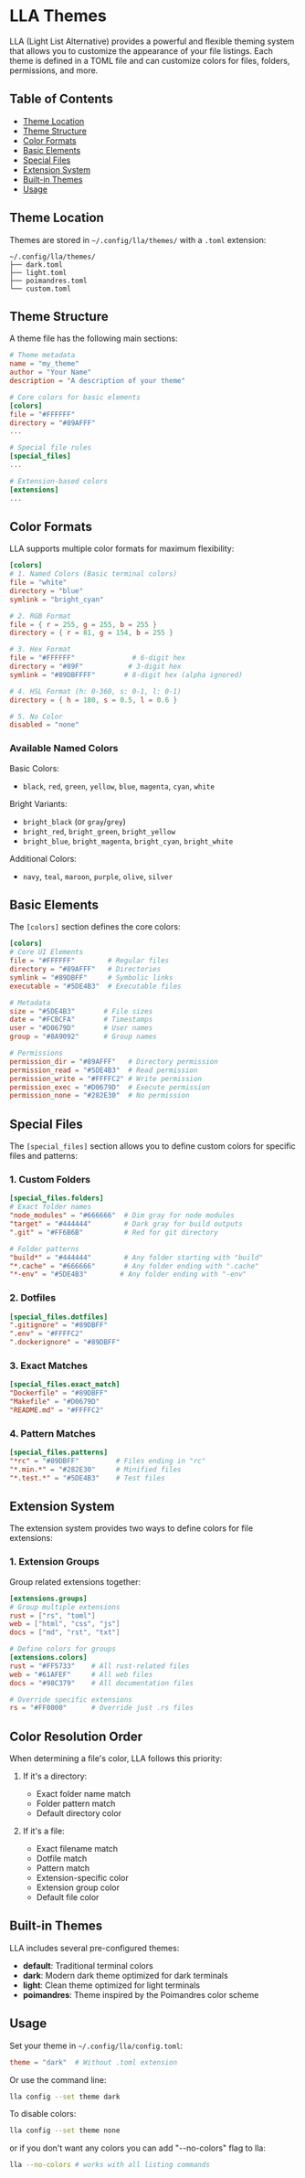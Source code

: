 # LLA Themes

LLA (Light List Alternative) provides a powerful and flexible theming system that allows you to customize the appearance of your file listings. Each theme is defined in a TOML file and can customize colors for files, folders, permissions, and more.

## Table of Contents

- [Theme Location](#theme-location)
- [Theme Structure](#theme-structure)
- [Color Formats](#color-formats)
- [Basic Elements](#basic-elements)
- [Special Files](#special-files)
- [Extension System](#extension-system)
- [Built-in Themes](#built-in-themes)
- [Usage](#usage)

## Theme Location

Themes are stored in `~/.config/lla/themes/` with a `.toml` extension:

```
~/.config/lla/themes/
├── dark.toml
├── light.toml
├── poimandres.toml
└── custom.toml
```

## Theme Structure

A theme file has the following main sections:

```toml
# Theme metadata
name = "my_theme"
author = "Your Name"
description = "A description of your theme"

# Core colors for basic elements
[colors]
file = "#FFFFFF"
directory = "#89AFFF"
...

# Special file rules
[special_files]
...

# Extension-based colors
[extensions]
...
```

## Color Formats

LLA supports multiple color formats for maximum flexibility:

```toml
[colors]
# 1. Named Colors (Basic terminal colors)
file = "white"
directory = "blue"
symlink = "bright_cyan"

# 2. RGB Format
file = { r = 255, g = 255, b = 255 }
directory = { r = 81, g = 154, b = 255 }

# 3. Hex Format
file = "#FFFFFF"              # 6-digit hex
directory = "#89F"           # 3-digit hex
symlink = "#89DBFFFF"       # 8-digit hex (alpha ignored)

# 4. HSL Format (h: 0-360, s: 0-1, l: 0-1)
directory = { h = 180, s = 0.5, l = 0.6 }

# 5. No Color
disabled = "none"
```

### Available Named Colors

Basic Colors:

- `black`, `red`, `green`, `yellow`, `blue`, `magenta`, `cyan`, `white`

Bright Variants:

- `bright_black` (or `gray`/`grey`)
- `bright_red`, `bright_green`, `bright_yellow`
- `bright_blue`, `bright_magenta`, `bright_cyan`, `bright_white`

Additional Colors:

- `navy`, `teal`, `maroon`, `purple`, `olive`, `silver`

## Basic Elements

The `[colors]` section defines the core colors:

```toml
[colors]
# Core UI Elements
file = "#FFFFFF"        # Regular files
directory = "#89AFFF"   # Directories
symlink = "#89DBFF"     # Symbolic links
executable = "#5DE4B3"  # Executable files

# Metadata
size = "#5DE4B3"       # File sizes
date = "#FCBCFA"       # Timestamps
user = "#D0679D"       # User names
group = "#8A9092"      # Group names

# Permissions
permission_dir = "#89AFFF"   # Directory permission
permission_read = "#5DE4B3"  # Read permission
permission_write = "#FFFFC2" # Write permission
permission_exec = "#D0679D"  # Execute permission
permission_none = "#282E30"  # No permission
```

## Special Files

The `[special_files]` section allows you to define custom colors for specific files and patterns:

### 1. Custom Folders

```toml
[special_files.folders]
# Exact folder names
"node_modules" = "#666666"  # Dim gray for node modules
"target" = "#444444"        # Dark gray for build outputs
".git" = "#FF6B6B"          # Red for git directory

# Folder patterns
"build*" = "#444444"        # Any folder starting with "build"
"*.cache" = "#666666"       # Any folder ending with ".cache"
"*-env" = "#5DE4B3"        # Any folder ending with "-env"
```

### 2. Dotfiles

```toml
[special_files.dotfiles]
".gitignore" = "#89DBFF"
".env" = "#FFFFC2"
".dockerignore" = "#89DBFF"
```

### 3. Exact Matches

```toml
[special_files.exact_match]
"Dockerfile" = "#89DBFF"
"Makefile" = "#D0679D"
"README.md" = "#FFFFC2"
```

### 4. Pattern Matches

```toml
[special_files.patterns]
"*rc" = "#89DBFF"         # Files ending in "rc"
"*.min.*" = "#282E30"     # Minified files
"*.test.*" = "#5DE4B3"    # Test files
```

## Extension System

The extension system provides two ways to define colors for file extensions:

### 1. Extension Groups

Group related extensions together:

```toml
[extensions.groups]
# Group multiple extensions
rust = ["rs", "toml"]
web = ["html", "css", "js"]
docs = ["md", "rst", "txt"]

# Define colors for groups
[extensions.colors]
rust = "#FF5733"    # All rust-related files
web = "#61AFEF"     # All web files
docs = "#98C379"    # All documentation files

# Override specific extensions
rs = "#FF0000"      # Override just .rs files
```

## Color Resolution Order

When determining a file's color, LLA follows this priority:

1. If it's a directory:

   - Exact folder name match
   - Folder pattern match
   - Default directory color

2. If it's a file:
   - Exact filename match
   - Dotfile match
   - Pattern match
   - Extension-specific color
   - Extension group color
   - Default file color

## Built-in Themes

LLA includes several pre-configured themes:

- **default**: Traditional terminal colors
- **dark**: Modern dark theme optimized for dark terminals
- **light**: Clean theme optimized for light terminals
- **poimandres**: Theme inspired by the Poimandres color scheme

## Usage

Set your theme in `~/.config/lla/config.toml`:

```toml
theme = "dark"  # Without .toml extension
```

Or use the command line:

```bash
lla config --set theme dark
```

To disable colors:

```bash
lla config --set theme none
```

or if you don't want any colors you can add "--no-colors" flag to lla:

```bash
lla --no-colors # works with all listing commands
```
